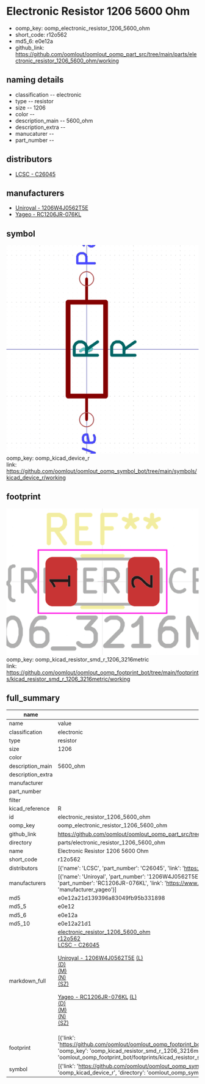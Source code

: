# Electronic Resistor 1206 5600 Ohm

  
* oomp_key: oomp_electronic_resistor_1206_5600_ohm 
* short_code: r12o562
* md5_6: e0e12a  
* github_link: https://github.com/oomlout/oomlout_oomp_part_src/tree/main/parts/electronic_resistor_1206_5600_ohm/working  
## naming details
* classification -- electronic
* type -- resistor
* size -- 1206
* color -- 
* description_main -- 5600_ohm
* description_extra -- 
* manucaturer -- 
* part_number -- 

## distributors
* [LCSC - C26045](https://lcsc.com/product-detail/C26045.html)  

## manufacturers
* [Uniroyal - 1206W4J0562T5E]()  
* [Yageo - RC1206JR-076KL](https://www.yageo.com/en/Chart/Download/pdf/RC1206JR-076KL)  

## symbol

![](symbol/0/working/working_600.png)  
oomp_key: oomp_kicad_device_r  
link: https://github.com/oomlout/oomlout_oomp_symbol_bot/tree/main/symbols/kicad_device_r/working  

## footprint

![](footprint/0/working/working_600.png)  
oomp_key: oomp_kicad_resistor_smd_r_1206_3216metric  
link: https://github.com/oomlout/oomlout_oomp_footprint_bot/tree/main/footprints/kicad_resistor_smd_r_1206_3216metric/working  

## full_summary
| name | value | 
| --- | --- | 
| name | value | 
| classification | electronic | 
| type | resistor | 
| size | 1206 | 
| color |  | 
| description_main | 5600_ohm | 
| description_extra |  | 
| manufacturer |  | 
| part_number |  | 
| filter |  | 
| kicad_reference | R | 
| id | electronic_resistor_1206_5600_ohm | 
| oomp_key | oomp_electronic_resistor_1206_5600_ohm | 
| github_link | https://github.com/oomlout/oomlout_oomp_part_src/tree/main/parts/electronic_resistor_1206_5600_ohm/working | 
| directory | parts/electronic_resistor_1206_5600_ohm | 
| name | Electronic Resistor 1206 5600 Ohm | 
| short_code | r12o562 | 
| distributors | [{'name': 'LCSC', 'part_number': 'C26045', 'link': 'https://lcsc.com/product-detail/C26045.html', 'id': 'distributor_lcsc'}] | 
| manufacturers | [{'name': 'Uniroyal', 'part_number': '1206W4J0562T5E', 'link': '', 'id': 'manufacturer_uniroyal'}, {'name': 'Yageo', 'part_number': 'RC1206JR-076KL', 'link': 'https://www.yageo.com/en/Chart/Download/pdf/RC1206JR-076KL', 'id': 'manufacturer_yageo'}] | 
| md5 | e0e12a21d139396a83049fb95b331898 | 
| md5_5 | e0e12 | 
| md5_6 | e0e12a | 
| md5_10 | e0e12a21d1 | 
| markdown_full | [electronic_resistor_1206_5600_ohm](https://github.com/oomlout/oomlout_oomp_part_src/tree/main/parts/electronic_resistor_1206_5600_ohm/working)<br>[r12o562](https://github.com/oomlout/oomlout_oomp_part_src/tree/main/parts/electronic_resistor_1206_5600_ohm/working)<br>[LCSC - C26045<br>](https://lcsc.com/product-detail/C26045.html)<br>[Uniroyal - 1206W4J0562T5E]() [(L)<br>](https://www.lcsc.com/search?q=1206W4J0562T5E)[(D)<br>](https://www.digikey.com/en/products?,keywords=1206W4J0562T5E)[(M)<br>](https://www.mouser.com/Search/Refine?Keyword=1206W4J0562T5E)[(N)<br>](https://www.newark.com/search?st=1206W4J0562T5E)[(SZ)<br>](https://so.szlcsc.com/global.html?k=1206W4J0562T5E)<br>[Yageo - RC1206JR-076KL](https://www.yageo.com/en/Chart/Download/pdf/RC1206JR-076KL) [(L)<br>](https://www.lcsc.com/search?q=RC1206JR-076KL)[(D)<br>](https://www.digikey.com/en/products?,keywords=RC1206JR-076KL)[(M)<br>](https://www.mouser.com/Search/Refine?Keyword=RC1206JR-076KL)[(N)<br>](https://www.newark.com/search?st=RC1206JR-076KL)[(SZ)<br>](https://so.szlcsc.com/global.html?k=RC1206JR-076KL)<br> | 
| footprint | [{'link': 'https://github.com/oomlout/oomlout_oomp_footprint_bot/tree/main/foootprntss/kicad_resistor_smd_r_1206_3216metric', 'oomp_key': 'oomp_kicad_resistor_smd_r_1206_3216metric', 'directory': 'oomlout_oomp_footprint_bot/footprints/kicad_resistor_smd_r_1206_3216metric//working/working.kicad_mod'}] | 
| symbol | [{'link': 'https://github.com/oomlout/oomlout_oomp_symbol_bot/tree/main/symbols/kicad_device_r', 'oomp_key': 'oomp_kicad_device_r', 'directory': 'oomlout_oomp_symbol_bot/symbols/kicad_device_r//working/working.kicad_sym'}] | 
